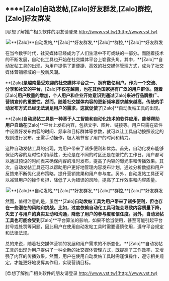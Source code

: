 ## ****[Zalo]**自动发帖,**[Zalo]**好友群发,**[Zalo]**群控,**[Zalo]**好友群发**

[😍想了解推广相关软件的朋友请登录 http://www.vst.tw](http://www.vst.tw)

 <center><img src="https://vst.tw/MP4/tuiguang/png/7.png" alt="**[Zalo]**自动发帖,**[Zalo]**好友群发,**[Zalo]**群控,**[Zalo]**好友群发"></center>

在当今数字时代，社交媒体已经成为了人们生活中不可或缺的一部分。而随着技术的不断发展，自动化工具也开始在社交媒体平台上崭露头角。其中，**[Zalo]**自动发帖工具的出现，为用户提供了更便捷、高效的社交媒体管理方式，成为了社交媒体营销领域的一股新风潮。

**[Zalo]**是越南最受欢迎的社交媒体平台之一，拥有数亿用户。作为一个交流、分享和社交的平台，**[Zalo]**不仅在越南，也在其他国家拥有广泛的用户群体。随着**[Zalo]**用户数量的增加，个人用户和企业开始意识到通过**[Zalo]**来进行品牌推广、营销宣传的重要性。然而，随着社交媒体内容的更新频率要求越来越高，传统的手动发布方式已经无法满足用户的需求，这就促使了**[Zalo]**自动发帖工具的出现。

**[Zalo]**自动发帖工具是一种基于人工智能和自动化技术的软件应用，能够帮助用户自动在**[Zalo]**平台上发布内容，包括文字、图片、链接等。用户只需在软件中设置好发布内容的时间、频率和目标群体等参数，就可以让工具自动按照设定的规则进行发布，无需手动操作，极大地节省了用户的时间和精力。

这种自动发帖工具的出现，为用户带来了诸多便利和优势。首先，自动化发布能够保证内容的及时性和持续性，无论是在不同的时区还是在繁忙的工作日，用户都可以通过预设的时间表来确保内容的准时发布，提高了内容的曝光率和传播效果。其次，自动发帖工具还可以帮助用户更好地管理内容发布计划，通过分析数据和用户反馈来不断优化发布策略，提升营销效果和用户参与度。另外，自动发帖工具还可以减轻用户的操作负担，降低了人为错误的风险，提高了工作效率和内容质量。

 <center><img src="https://vst.tw/MP4/tuiguang/png/2.png" alt="**[Zalo]**自动发帖,**[Zalo]**好友群发,**[Zalo]**群控,**[Zalo]**好友群发"></center>

然而，值得注意的是，虽然**[Zalo]**自动发帖工具为用户带来了诸多便利，但也存在一些潜在的风险和挑战。比如，过度依赖自动化工具可能会导致内容质量下降，失去了与用户的真实互动和沟通，降低了用户的参与度和信任度。另外，自动发帖工具也可能会受到**[Zalo]**平台算法的影响，如果不恰当使用，甚至可能引起平台封号或处罚等问题，因此用户在使用自动发帖工具时需要谨慎使用，遵守平台规定和法律法规。

总的来说，随着社交媒体营销的发展和用户需求的不断变化，**[Zalo]**自动发帖工具的出现为用户提供了一种全新的社交媒体管理方式，既提高了工作效率，又增强了内容的传播效果。然而，用户在使用自动发帖工具时需谨慎操作，遵守相关规定，才能更好地发挥其作用，实现营销目标。

[😍想了解推广相关软件的朋友请登录 http://www.vst.tw](http://www.vst.tw)



